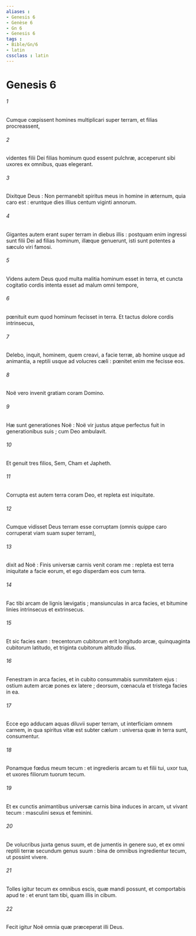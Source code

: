 ```yaml
---
aliases : 
- Genesis 6
- Genèse 6
- Gn 6
- Genesis 6
tags : 
- Bible/Gn/6
- latin
cssclass : latin
---
```


# Genesis 6

###### 1
Cumque cœpissent homines multiplicari super terram, et filias procreassent,
###### 2
videntes filii Dei filias hominum quod essent pulchræ, acceperunt sibi uxores ex omnibus, quas elegerant.
###### 3
Dixitque Deus : Non permanebit spiritus meus in homine in æternum, quia caro est : eruntque dies illius centum viginti annorum.
###### 4
Gigantes autem erant super terram in diebus illis : postquam enim ingressi sunt filii Dei ad filias hominum, illæque genuerunt, isti sunt potentes a sæculo viri famosi.
###### 5
Videns autem Deus quod multa malitia hominum esset in terra, et cuncta cogitatio cordis intenta esset ad malum omni tempore,
###### 6
pœnituit eum quod hominum fecisset in terra. Et tactus dolore cordis intrinsecus,
###### 7
Delebo, inquit, hominem, quem creavi, a facie terræ, ab homine usque ad animantia, a reptili usque ad volucres cæli : pœnitet enim me fecisse eos.
###### 8
Noë vero invenit gratiam coram Domino.
###### 9
Hæ sunt generationes Noë : Noë vir justus atque perfectus fuit in generationibus suis ; cum Deo ambulavit.
###### 10
Et genuit tres filios, Sem, Cham et Japheth.
###### 11
Corrupta est autem terra coram Deo, et repleta est iniquitate.
###### 12
Cumque vidisset Deus terram esse corruptam (omnis quippe caro corruperat viam suam super terram),
###### 13
dixit ad Noë : Finis universæ carnis venit coram me : repleta est terra iniquitate a facie eorum, et ego disperdam eos cum terra.
###### 14
Fac tibi arcam de lignis lævigatis ; mansiunculas in arca facies, et bitumine linies intrinsecus et extrinsecus.
###### 15
Et sic facies eam : trecentorum cubitorum erit longitudo arcæ, quinquaginta cubitorum latitudo, et triginta cubitorum altitudo illius.
###### 16
Fenestram in arca facies, et in cubito consummabis summitatem ejus : ostium autem arcæ pones ex latere ; deorsum, cœnacula et tristega facies in ea.
###### 17
Ecce ego adducam aquas diluvii super terram, ut interficiam omnem carnem, in qua spiritus vitæ est subter cælum : universa quæ in terra sunt, consumentur.
###### 18
Ponamque fœdus meum tecum : et ingredieris arcam tu et filii tui, uxor tua, et uxores filiorum tuorum tecum.
###### 19
Et ex cunctis animantibus universæ carnis bina induces in arcam, ut vivant tecum : masculini sexus et feminini.
###### 20
De volucribus juxta genus suum, et de jumentis in genere suo, et ex omni reptili terræ secundum genus suum : bina de omnibus ingredientur tecum, ut possint vivere.
###### 21
Tolles igitur tecum ex omnibus escis, quæ mandi possunt, et comportabis apud te : et erunt tam tibi, quam illis in cibum.
###### 22
Fecit igitur Noë omnia quæ præceperat illi Deus.
